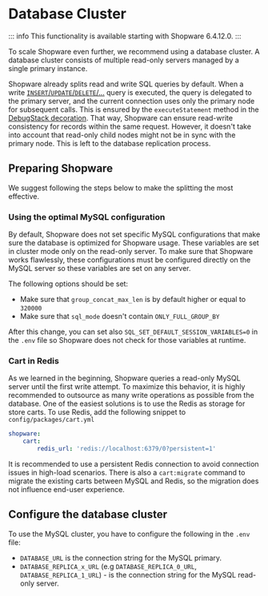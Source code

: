 # Database Cluster

::: info
This functionality is available starting with Shopware 6.4.12.0.
:::

To scale Shopware even further, we recommend using a database cluster. A database cluster consists of multiple read-only servers managed by a single primary instance.

Shopware already splits read and write SQL queries by default. When a write  [`INSERT`/`UPDATE`/`DELETE`/...](https://github.com/shopware/platform/blob/v6.4.11.1/src/Core/Profiling/Doctrine/DebugStack.php#L48) query is executed, the query is delegated to the primary server, and the current connection uses only the primary node for subsequent calls. This is ensured by the `executeStatement` method in the [DebugStack decoration](https://github.com/shopware/platform/blob/v6.4.11.1/src/Core/Profiling/Doctrine/DebugStack.php#L48).
That way, Shopware can ensure read-write consistency for records within the same request. However, it doesn't take into account that read-only child nodes might not be in sync with the primary node. This is left to the database replication process.

## Preparing Shopware

We suggest following the steps below to make the splitting the most effective.

### Using the optimal MySQL configuration

By default, Shopware does not set specific MySQL configurations that make sure the database is optimized for Shopware usage.
These variables are set in cluster mode only on the read-only server. To make sure that Shopware works flawlessly, these configurations must be configured directly on the MySQL server so these variables are set on any server.

The following options should be set:

- Make sure that `group_concat_max_len` is by default higher or equal to `320000`
- Make sure that `sql_mode` doesn't contain `ONLY_FULL_GROUP_BY`

After this change, you can set also `SQL_SET_DEFAULT_SESSION_VARIABLES=0` in the `.env` file so Shopware does not check for those variables at runtime.

### Cart in Redis

As we learned in the beginning, Shopware queries a read-only MySQL server until the first write attempt. To maximize this behavior, it is highly recommended to outsource as many write operations as possible from the database. One of the easiest solutions is to use the Redis as storage for store carts.
To use Redis, add the following snippet to `config/packages/cart.yml`

```yml
shopware:
    cart:
        redis_url: 'redis://localhost:6379/0?persistent=1'
```

It is recommended to use a persistent Redis connection to avoid connection issues in high-load scenarios. There is also a `cart:migrate` command to migrate the existing carts between MySQL and Redis, so the migration does not influence end-user experience.

## Configure the database cluster

To use the MySQL cluster, you have to configure the following in the `.env` file:

- `DATABASE_URL` is the connection string for the MySQL primary.
- `DATABASE_REPLICA_x_URL` (e.g `DATABASE_REPLICA_0_URL`, `DATABASE_REPLICA_1_URL`) - is the connection string for the MySQL read-only server.
